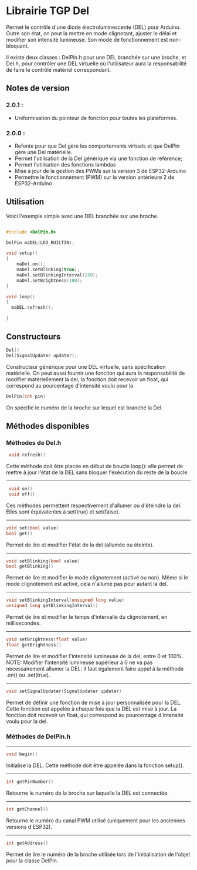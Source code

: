 # Librairie TGP Del

Permet le contrôle d'une diode électroluminescente (DEL) pour Arduino. Outre son état, on peut la mettre en mode clignotant, ajuster le délai et modifier son intensité lumineuse. Son mode de fonctionnement est non-bloquant.

Il existe deux classes : DelPin.h pour une DEL branchée sur une broche, et Del.h, pour contrôler une DEL virtuelle où l'utilisateur aura la responsabilité de faire le contrôle matériel correspondant.


## Notes de version

### 2.0.1 : 
  - Uniformisation du pointeur de fonction pour toutes les plateformes.

### 2.0.0 : 
 - Refonte pour que Del gère les comportements virtuels et que DelPin gère une Del matérielle.
 - Permet l'utilisation de la Del générique via une fonction de référence;
 - Permet l'utilisation des fonctions lambdas
 - Mise à jour de la gestion des PWMs sur la version 3 de ESP32-Arduino
 - Permettre le fonctionnement (PWM) sur la version antérieure 2 de ESP32-Arduino


## Utilisation

Voici l'exemple simple avec une DEL branchée sur une broche.

```cpp

#include <DelPin.h> 

DelPin maDEL(LED_BUILTIN); 

void setup()
{
    maDel.on();
    maDel.setBlinking(true);
    maDel.setBlinkingInterval(250);
    maDel.setBrightness(100);
}

void loop()
{
  maDEL.refresh();

}
```

## Constructeurs
```cpp
Del()
Del(SignalUpdater updater);
```
Constructeur générique pour une DEL virtuelle, sans spécification matérielle. On peut aussi fournir une fonction qui aura la responsabilité de modifier matériellement la del; la fonction doit recevoir un float, qui correspond au pourcentage d'intensité voulu pour la 

```cpp
DelPin(int pin)
```
On spécifie le numéro de la broche sur lequel est branché la Del.


## Méthodes disponibles

### Méthodes de Del.h

```cpp
 void refresh()
```
Cette méthode doit être placée en début de boucle loop(): elle permet de mettre à jour l'état de la DEL sans bloquer l'exécution du reste de la boucle.

---
```cpp
 void on()
 void off()
```
Ces méthodes permettent respectivement d'allumer ou d'éteindre la del. Elles sont équivalentes à set(true) et set(false).

---
```cpp
void set(bool value) 
bool get()
```
Permet de lire et modifier l'état de la del (allumée ou éteinte).

---
```cpp
void setBlinking(bool value)
bool getBlinking()
```
Permet de lire et modifier le mode clignotement (activé ou non). Même si le mode clignotement est activé, cela n'allume pas pour autant la del.

---
```cpp
void setBlinkingInterval(unsigned long value)
unsigned long getBlinkingInterval()
```
Permet de lire et modifier le temps d'intervalle du clignotement, en millisecondes.

---
```cpp
void setBrightness(float value)
float getBrightness()
```
Permet de lire et modifier l'intensité lumineuse de la del, entre 0 et 100%. NOTE: Modifier l'intensité lumineuse supérieur à 0 ne va pas nécessairement allumer la DEL: il faut également faire appel à la méthode .on() ou .set(true).

---
```cpp
void setSignalUpdater(SignalUpdater updater)
```
Permet de définir une fonction de mise à jour personnalisée pour la DEL. Cette fonction est appelée à chaque fois que la DEL est mise à jour. La fonction doit recevoir un float, qui correspond au pourcentage d'intensité voulu pour la del.

### Méthodes de DelPin.h

---
```cpp
void begin()
```
Initialise la DEL. Cette méthode doit être appelée dans la fonction setup().

---
```cpp
int getPinNumber()
```
Retourne le numéro de la broche sur laquelle la DEL est connectée.

---
```cpp
int getChannel()
```
Retourne le numéro du canal PWM utilisé (uniquement pour les anciennes versions d'ESP32).

---
```cpp
int getAddress()
```
Permet de lire le numéro de la broche utilisée lors de l'initialisation de l'objet pour la classe DelPin.

